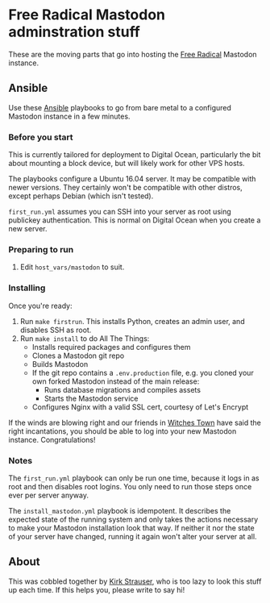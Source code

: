 # Free Radical Mastodon adminstration stuff

These are the moving parts that go into hosting the [Free Radical](https://freeradical.zone/) Mastodon instance.

## Ansible

Use these [Ansible](https://www.ansible.com) playbooks to go from bare metal to a configured Mastodon instance in a few minutes.

### Before you start

This is currently tailored for deployment to Digital Ocean, particularly the bit about mounting a block device, but will likely work for other VPS hosts.

The playbooks configure a Ubuntu 16.04 server. It may be compatible with newer versions. They certainly won't be compatible with other distros, except perhaps Debian (which isn't tested).

`first_run.yml` assumes you can SSH into your server as root using publickey authentication. This is normal on Digital Ocean when you create a new server.

### Preparing to run

1. Edit `host_vars/mastodon` to suit.

### Installing

Once you're ready:

1. Run `make firstrun`. This installs Python, creates an admin user, and disables SSH as root.
1. Run `make install` to do All The Things:
    - Installs required packages and configures them
    - Clones a Mastodon git repo
    - Builds Mastodon
    - If the git repo contains a `.env.production` file, e.g. you cloned your own forked Mastodon instead of the main release:
        - Runs database migrations and compiles assets
        - Starts the Mastodon service
    - Configures Nginx with a valid SSL cert, courtesy of Let's Encrypt

If the winds are blowing right and our friends in [Witches Town](https://witches.town/about) have said the right incantations, you should be able to log into your new Mastodon instance. Congratulations!

### Notes

The `first_run.yml` playbook can only be run one time, because it logs in as root and then disables root logins. You only need to run those steps once ever per server anyway.

The `install_mastodon.yml` playbook is idempotent. It describes the expected state of the running system and only takes the actions necessary to make your Mastodon installation look that way. If neither it nor the state of your server have changed, running it again won't alter your server at all.

## About

This was cobbled together by [Kirk Strauser](https://freeradical.zone/@tek), who is too lazy to look this stuff up each time. If this helps you, please write to say hi!
